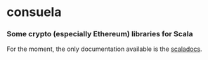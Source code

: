# consuela

### Some crypto (especially Ethereum) libraries for Scala

For the moment, the only documentation available is the [scaladocs](apidocs/com/mchange/sc/v1/consuela/).

